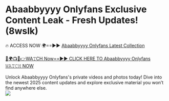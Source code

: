 # Abaabbyyyy Onlyfans Exclusive Content Leak - Fresh Updates! (8wslk)

🔥 ACCESS NOW 🌍==►► <a href="https://tinyurl.com/kvy9nzfs" rel="nofollow">Abaabbyyyy Onlyfans Latest Collection</a>
<br><br>
[🔴🌍📺📱👉WA𝚃CH Now==►► CLICK HERE TO Abaabbyyyy Onlyfans 𝚆𝙰𝚃𝙲𝙷 NOW](https://tinyurl.com/kvy9nzfs)
<br><br>
Unlock Abaabbyyyy Onlyfans's private videos and photos today! Dive into the newest 2025 content updates and explore exclusive material you won’t find anywhere else.
<br>
<a href="https://tinyurl.com/kvy9nzfs" rel="nofollow" data-target="animated-image.originalLink"><img src="https://camo.githubusercontent.com/8a4f000d20f83aca3bf7ec5f350d767afa0574a8a352519fd8cfa583a6f93a33/68747470733a2f2f692e696d6775722e636f6d2f644a486b345a712e676966" data-canonical-src="https://i.imgur.com/dJHk4Zq.gif" style="max-width: 100%; display: inline-block;" data-target="animated-image.originalImage"></a>
<br>
